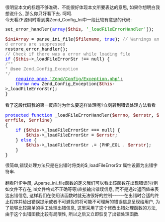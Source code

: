 <!--
author: qingliangcn
date: 2009-02-20
title: Zend Framework代码实例 -- 手工扑捉PHP内部错误
tags: 
category: PHP基础应用,暂未分类
status: publish
summary: 很明显本文的标题不够准确、不能很好体现本文所要表达的意思, 如果你想明白我想说什么, 那么你只好看下去. 呵呵.今天看ZF源码时看到类Zend_Config_Ini中一段比较有意思的代码:set_error_handler(array($this,&nbsp;'_loadFile
-->

<p>很明显本文的标题不够准确、不能很好体现本文所要表达的意思, 如果你想明白我想说什么, 那么你只好看下去. 呵呵.<br />
今天看ZF源码时看到类Zend_Config_Ini中一段比较有意思的代码:</p>
<p><span>
<p class="p0" style="margin-top: 0pt; margin-bottom: 0pt"><span style="font-family: 'Courier New'; color: rgb(0,0,0); font-size: 10.5pt; mso-spacerun: 'yes'">set_error_handler(</span><span style="font-family: 'Courier New'; color: rgb(0,0,255); font-size: 10.5pt; mso-spacerun: 'yes'">array</span><span style="font-family: 'Courier New'; color: rgb(0,0,0); font-size: 10.5pt; mso-spacerun: 'yes'">(</span><span style="font-family: 'Courier New'; color: rgb(102,0,0); font-size: 10.5pt; mso-spacerun: 'yes'">$this</span><span style="font-family: 'Courier New'; color: rgb(0,0,0); font-size: 10.5pt; mso-spacerun: 'yes'">,&nbsp;</span><span style="font-family: 'Courier New'; color: rgb(0,130,0); font-size: 10.5pt; mso-spacerun: 'yes'">'_loadFileErrorHandler'</span><span style="font-family: 'Courier New'; color: rgb(0,0,0); font-size: 10.5pt; mso-spacerun: 'yes'">));&nbsp;&nbsp;&nbsp;&nbsp;&nbsp;&nbsp;&nbsp;&nbsp;&nbsp;&nbsp;&nbsp;</span><span style="font-family: 'Courier New'; font-size: 10.5pt; mso-spacerun: 'yes'"><o:p></o:p></span></p>
<p class="p0" style="margin-top: 0pt; margin-bottom: 0pt"><span style="font-family: 'Courier New'; color: rgb(102,0,0); font-size: 10.5pt; mso-spacerun: 'yes'">$iniArray&nbsp;</span><span style="font-family: 'Courier New'; color: rgb(0,0,0); font-size: 10.5pt; mso-spacerun: 'yes'">=&nbsp;parse_ini_file(</span><span style="font-family: 'Courier New'; color: rgb(102,0,0); font-size: 10.5pt; mso-spacerun: 'yes'">$filename</span><span style="font-family: 'Courier New'; color: rgb(0,0,0); font-size: 10.5pt; mso-spacerun: 'yes'">,&nbsp;</span><span style="font-family: 'Courier New'; color: rgb(0,0,255); font-size: 10.5pt; mso-spacerun: 'yes'">true</span><span style="font-family: 'Courier New'; color: rgb(0,0,0); font-size: 10.5pt; mso-spacerun: 'yes'">);&nbsp;</span><span style="font-family: 'Courier New'; color: rgb(128,128,128); font-size: 10.5pt; mso-spacerun: 'yes'">//&nbsp;Warnings&nbsp;and&nbsp;errors&nbsp;are&nbsp;suppressed&nbsp;&nbsp;&nbsp;</span><span style="font-family: 'Courier New'; font-size: 10.5pt; mso-spacerun: 'yes'"><o:p></o:p></span></p>
<p class="p0" style="margin-top: 0pt; margin-bottom: 0pt"><span style="font-family: 'Courier New'; color: rgb(0,0,0); font-size: 10.5pt; mso-spacerun: 'yes'">restore_error_handler();&nbsp;&nbsp;&nbsp;</span><span style="font-family: 'Courier New'; font-size: 10.5pt; mso-spacerun: 'yes'"><o:p></o:p></span></p>
<p class="p0" style="margin-top: 0pt; margin-bottom: 0pt"><span style="font-family: 'Courier New'; color: rgb(128,128,128); font-size: 10.5pt; mso-spacerun: 'yes'">//&nbsp;Check&nbsp;if&nbsp;there&nbsp;was&nbsp;a&nbsp;error&nbsp;while&nbsp;loading&nbsp;file&nbsp;&nbsp;&nbsp;</span><span style="font-family: 'Courier New'; font-size: 10.5pt; mso-spacerun: 'yes'"><o:p></o:p></span></p>
<p class="p0" style="margin-top: 0pt; margin-bottom: 0pt"><span style="font-family: 'Courier New'; color: rgb(0,0,255); font-size: 10.5pt; mso-spacerun: 'yes'">if&nbsp;</span><span style="font-family: 'Courier New'; color: rgb(0,0,0); font-size: 10.5pt; mso-spacerun: 'yes'">(</span><span style="font-family: 'Courier New'; color: rgb(102,0,0); font-size: 10.5pt; mso-spacerun: 'yes'">$this</span><span style="font-family: 'Courier New'; color: rgb(0,0,0); font-size: 10.5pt; mso-spacerun: 'yes'">-&gt;_loadFileErrorStr&nbsp;!==&nbsp;null)&nbsp;{&nbsp;&nbsp;&nbsp;</span><span style="font-family: 'Courier New'; font-size: 10.5pt; mso-spacerun: 'yes'"><o:p></o:p></span></p>
<p class="p0" style="margin-top: 0pt; margin-bottom: 0pt"><span style="font-family: 'Courier New'; color: rgb(128,128,128); font-size: 10.5pt; mso-spacerun: 'yes'">/**&nbsp;&nbsp;</span><span style="font-family: 'Courier New'; font-size: 10.5pt; mso-spacerun: 'yes'"><o:p></o:p></span></p>
<p class="p0" style="margin-top: 0pt; margin-bottom: 0pt"><span style="font-family: 'Courier New'; color: rgb(128,128,128); font-size: 10.5pt; mso-spacerun: 'yes'">*&nbsp;</span><span style="font-family: 'Courier New'; color: rgb(128,128,128); font-size: 10.5pt; font-weight: bold; mso-spacerun: 'yes'">@see</span><span style="font-family: 'Courier New'; color: rgb(128,128,128); font-size: 10.5pt; mso-spacerun: 'yes'">&nbsp;Zend_Config_Exception&nbsp;&nbsp;</span><span style="font-family: 'Courier New'; font-size: 10.5pt; mso-spacerun: 'yes'"><o:p></o:p></span></p>
<p class="p0" style="margin-top: 0pt; margin-bottom: 0pt"><span style="font-family: 'Courier New'; color: rgb(128,128,128); font-size: 10.5pt; mso-spacerun: 'yes'">*/</span><span style="font-family: 'Courier New'; color: rgb(0,0,0); font-size: 10.5pt; mso-spacerun: 'yes'">&nbsp;&nbsp;</span><span style="font-family: 'Courier New'; font-size: 10.5pt; mso-spacerun: 'yes'"><o:p></o:p></span></p>
<p class="p0" style="margin-top: 0pt; margin-bottom: 0pt"><span style="font-family: 'Courier New'; color: rgb(0,0,0); font-size: 10.5pt; mso-spacerun: 'yes'">&nbsp;&nbsp;&nbsp;&nbsp;</span><span style="font-family: 'Courier New'; color: rgb(0,0,255); font-size: 10.5pt; text-decoration: underline; mso-spacerun: 'yes'">require_once&nbsp;</span><span style="font-family: 'Courier New'; color: rgb(0,130,0); font-size: 10.5pt; text-decoration: underline; mso-spacerun: 'yes'">'Zend/Config/Exception.php'</span><span style="font-family: 'Courier New'; color: rgb(0,0,0); font-size: 10.5pt; text-decoration: underline; mso-spacerun: 'yes'">;</span><span style="font-family: 'Courier New'; color: rgb(0,0,0); font-size: 10.5pt; mso-spacerun: 'yes'">&nbsp;&nbsp;&nbsp;</span><span style="font-family: 'Courier New'; font-size: 10.5pt; mso-spacerun: 'yes'"><o:p></o:p></span></p>
<p class="p0" style="margin-top: 0pt; margin-bottom: 0pt"><span style="font-family: 'Courier New'; color: rgb(0,0,0); font-size: 10.5pt; mso-spacerun: 'yes'">&nbsp;&nbsp;&nbsp;&nbsp;</span><span style="font-family: 'Courier New'; color: rgb(0,0,255); font-size: 10.5pt; mso-spacerun: 'yes'">throw&nbsp;new&nbsp;</span><span style="font-family: 'Courier New'; color: rgb(0,0,0); font-size: 10.5pt; mso-spacerun: 'yes'">Zend_Config_Exception(</span><span style="font-family: 'Courier New'; color: rgb(102,0,0); font-size: 10.5pt; mso-spacerun: 'yes'">$this</span><span style="font-family: 'Courier New'; color: rgb(0,0,0); font-size: 10.5pt; mso-spacerun: 'yes'">-&gt;_loadFileErrorStr);&nbsp;&nbsp;&nbsp;</span><span style="font-family: 'Courier New'; font-size: 10.5pt; mso-spacerun: 'yes'"><o:p></o:p></span></p>
<p class="p0" style="margin-top: 0pt; margin-bottom: 0pt"><span style="font-family: 'Courier New'; color: rgb(0,0,0); font-size: 10.5pt; mso-spacerun: 'yes'">}&nbsp;&nbsp;&nbsp;</span></p>
<p class="p0" style="margin-top: 0pt; margin-bottom: 0pt">&nbsp;</p>
<span style="font-family: 'Courier New'; color: rgb(0,0,0); font-size: 10.5pt; mso-spacerun: 'yes'">
<p class="p0" style="margin-top: 0pt; margin-bottom: 0pt">看了这段代码我的第一反应时为什么要这样处理呢?立刻转到错误处理方法看看<br />
&nbsp;</p>
<p class="p0" style="margin-top: 0pt; margin-bottom: 0pt"><span style="font-family: 'Courier New'; color: rgb(0,0,255); font-size: 10.5pt; mso-spacerun: 'yes'">protected</span><span style="font-family: 'Courier New'; color: rgb(0,0,255); font-size: 10.5pt; mso-spacerun: 'yes'">&nbsp;function&nbsp;</span><span style="font-family: 'Courier New'; color: rgb(0,0,0); font-size: 10.5pt; mso-spacerun: 'yes'">_loadFileErrorHandler(</span><span style="font-family: 'Courier New'; color: rgb(102,0,0); font-size: 10.5pt; mso-spacerun: 'yes'">$errno</span><span style="font-family: 'Courier New'; color: rgb(0,0,0); font-size: 10.5pt; mso-spacerun: 'yes'">,&nbsp;</span><span style="font-family: 'Courier New'; color: rgb(102,0,0); font-size: 10.5pt; mso-spacerun: 'yes'">$errstr</span><span style="font-family: 'Courier New'; color: rgb(0,0,0); font-size: 10.5pt; mso-spacerun: 'yes'">,&nbsp;</span><span style="font-family: 'Courier New'; color: rgb(102,0,0); font-size: 10.5pt; mso-spacerun: 'yes'">$errfile</span><span style="font-family: 'Courier New'; color: rgb(0,0,0); font-size: 10.5pt; mso-spacerun: 'yes'">,&nbsp;</span><span style="font-family: 'Courier New'; color: rgb(102,0,0); font-size: 10.5pt; mso-spacerun: 'yes'">$errline</span><span style="font-family: 'Courier New'; color: rgb(0,0,0); font-size: 10.5pt; mso-spacerun: 'yes'">)&nbsp;&nbsp;&nbsp;</span><span style="font-family: 'Courier New'; font-size: 10.5pt; mso-spacerun: 'yes'"><o:p></o:p></span></p>
<p class="p0" style="margin-top: 0pt; margin-bottom: 0pt"><span style="font-family: 'Courier New'; color: rgb(0,0,0); font-size: 10.5pt; mso-spacerun: 'yes'">{&nbsp;&nbsp;&nbsp;&nbsp;</span><span style="font-family: 'Courier New'; font-size: 10.5pt; mso-spacerun: 'yes'"><o:p></o:p></span></p>
<p class="p0" style="margin-top: 0pt; margin-bottom: 0pt"><span style="font-family: 'Courier New'; color: rgb(0,0,0); font-size: 10.5pt; mso-spacerun: 'yes'">&nbsp;&nbsp;&nbsp;&nbsp;</span><span style="font-family: 'Courier New'; color: rgb(0,0,255); font-size: 10.5pt; mso-spacerun: 'yes'">if&nbsp;</span><span style="font-family: 'Courier New'; color: rgb(0,0,0); font-size: 10.5pt; mso-spacerun: 'yes'">(</span><span style="font-family: 'Courier New'; color: rgb(102,0,0); font-size: 10.5pt; mso-spacerun: 'yes'">$this</span><span style="font-family: 'Courier New'; color: rgb(0,0,0); font-size: 10.5pt; mso-spacerun: 'yes'">-&gt;_loadFileErrorStr&nbsp;===&nbsp;null)&nbsp;{&nbsp;&nbsp;&nbsp;</span><span style="font-family: 'Courier New'; font-size: 10.5pt; mso-spacerun: 'yes'"><o:p></o:p></span></p>
<p class="p0" style="margin-top: 0pt; margin-bottom: 0pt"><span style="font-family: 'Courier New'; color: rgb(0,0,0); font-size: 10.5pt; mso-spacerun: 'yes'">&nbsp;&nbsp;&nbsp;&nbsp;&nbsp;&nbsp;&nbsp;&nbsp;</span><span style="font-family: 'Courier New'; color: rgb(102,0,0); font-size: 10.5pt; mso-spacerun: 'yes'">$this</span><span style="font-family: 'Courier New'; color: rgb(0,0,0); font-size: 10.5pt; mso-spacerun: 'yes'">-&gt;_loadFileErrorStr&nbsp;=&nbsp;</span><span style="font-family: 'Courier New'; color: rgb(102,0,0); font-size: 10.5pt; mso-spacerun: 'yes'">$errstr</span><span style="font-family: 'Courier New'; color: rgb(0,0,0); font-size: 10.5pt; mso-spacerun: 'yes'">;&nbsp;&nbsp;&nbsp;</span><span style="font-family: 'Courier New'; font-size: 10.5pt; mso-spacerun: 'yes'"><o:p></o:p></span></p>
<p class="p0" style="margin-top: 0pt; margin-bottom: 0pt"><span style="font-family: 'Courier New'; color: rgb(0,0,0); font-size: 10.5pt; mso-spacerun: 'yes'">&nbsp;&nbsp;&nbsp;&nbsp;}&nbsp;</span><span style="font-family: 'Courier New'; color: rgb(0,0,255); font-size: 10.5pt; mso-spacerun: 'yes'">else&nbsp;</span><span style="font-family: 'Courier New'; color: rgb(0,0,0); font-size: 10.5pt; mso-spacerun: 'yes'">{&nbsp;&nbsp;&nbsp;</span><span style="font-family: 'Courier New'; font-size: 10.5pt; mso-spacerun: 'yes'"><o:p></o:p></span></p>
<p class="p0" style="margin-top: 0pt; margin-bottom: 0pt"><span style="font-family: 'Courier New'; color: rgb(0,0,0); font-size: 10.5pt; mso-spacerun: 'yes'">&nbsp;&nbsp;&nbsp;&nbsp;&nbsp;&nbsp;&nbsp;&nbsp;</span><span style="font-family: 'Courier New'; color: rgb(102,0,0); font-size: 10.5pt; mso-spacerun: 'yes'">$this</span><span style="font-family: 'Courier New'; color: rgb(0,0,0); font-size: 10.5pt; mso-spacerun: 'yes'">-&gt;_loadFileErrorStr&nbsp;.=&nbsp;(PHP_EOL&nbsp;.&nbsp;</span><span style="font-family: 'Courier New'; color: rgb(102,0,0); font-size: 10.5pt; mso-spacerun: 'yes'">$errstr</span><span style="font-family: 'Courier New'; color: rgb(0,0,0); font-size: 10.5pt; mso-spacerun: 'yes'">);&nbsp;&nbsp;&nbsp;</span><span style="font-family: 'Courier New'; font-size: 10.5pt; mso-spacerun: 'yes'"><o:p></o:p></span></p>
<p class="p0" style="margin-top: 0pt; margin-bottom: 0pt"><span style="font-family: 'Courier New'; color: rgb(0,0,0); font-size: 10.5pt; mso-spacerun: 'yes'">&nbsp;&nbsp;&nbsp;&nbsp;}&nbsp;&nbsp;&nbsp;</span><span style="font-family: 'Courier New'; font-size: 10.5pt; mso-spacerun: 'yes'"><o:p></o:p></span></p>
<p class="p0" style="margin-top: 0pt; margin-bottom: 0pt"><span style="font-family: 'Courier New'; color: rgb(0,0,0); font-size: 10.5pt; mso-spacerun: 'yes'">}</span></p>
<!--EndFragment--></span><!--EndFragment--></span></p>
<p>很简单,错误处理方法只是在出错时将类的$_loadFileErrorStr 属性设置为出错字符串.<br />
<br />
翻看PHP手册, 从parse_ini_file函数的定义我们可以看出该函数在出现错误时(例如文件不存在,ini文件格式不正确等等)直接输出错误信息, 而不是通过返回值来表达出错信息, 这样我们在使用该函数时就无法很好的控制------在出错时合适的终止程序并给出错误提示或者不可避免的将可能不可理解的错误信息呈现给用户, 为了能够比较简单的手工处理出错信息, 这里采用了这个修改出错处理函数的方法, 由于这个出错函数比较有局限性, 所以之后又立即恢复了出错处理函数.<br />
&nbsp;</p>